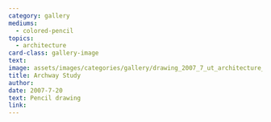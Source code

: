 ```yaml
---
category: gallery
mediums:
  - colored-pencil
topics:
  - architecture
card-class: gallery-image
text:
image: assets/images/categories/gallery/drawing_2007_7_ut_architecture_academy_archway.jpg
title: Archway Study
author:
date: 2007-7-20
text: Pencil drawing
link:
---
```

